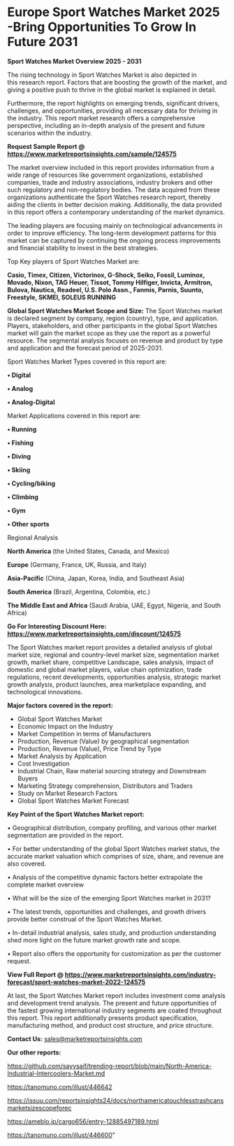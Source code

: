 # Europe Sport Watches Market 2025 -Bring Opportunities To Grow In Future 2031

<Strong> Sport Watches Market Overview 2025 - 2031</strong>

The rising technology in Sport Watches Market is also depicted in this research report. Factors that are boosting the growth of the market, and giving a positive push to thrive in the global market is explained in detail.

Furthermore, the report highlights on emerging trends, significant drivers, challenges, and opportunities, providing all necessary data for thriving in the industry. This report market research offers a comprehensive perspective, including an in-depth analysis of the present and future scenarios within the industry.

<strong>Request Sample Report @ <a href=https://www.marketreportsinsights.com/sample/124575>https://www.marketreportsinsights.com/sample/124575</a></strong>

The market overview included in this report provides information from a wide range of resources like government organizations, established companies, trade and industry associations, industry brokers and other such regulatory and non-regulatory bodies. The data acquired from these organizations authenticate the Sport Watches research report, thereby aiding the clients in better decision making. Additionally, the data provided in this report offers a contemporary understanding of the market dynamics.

The leading players are focusing mainly on technological advancements in order to improve efficiency. The long-term development patterns for this market can be captured by continuing the ongoing process improvements and financial stability to invest in the best strategies.

Top Key players of Sport Watches Market are:

<strong>Casio, Timex, Citizen, Victorinox, G-Shock, Seiko, Fossil, Luminox, Movado, Nixon, TAG Heuer, Tissot, Tommy Hilfiger, Invicta, Armitron, Bulova, Nautica, Readeel, U.S. Polo Assn., Fanmis, Parnis, Suunto, Freestyle, SKMEI, SOLEUS RUNNING</strong>

<strong><b>Global Sport Watches Market Scope and Size:</b></strong>
The Sport Watches market is declared segment by company, region (country), type, and application. Players, stakeholders, and other participants in the global Sport Watches market will gain the market scope as they use the report as a powerful resource. The segmental analysis focuses on revenue and product by type and application and the forecast period of 2025-2031.

Sport Watches Market Types covered in this report are:

<strong>• Digital

• Analog

• Analog-Digital</strong>

Market Applications covered in this report are:

<strong>• Running

• Fishing

• Diving

• Skiing

• Cycling/biking

• Climbing

• Gym

• Other sports</strong> 

Regional Analysis

<strong>North America</strong> (the United States, Canada, and Mexico)

<strong>Europe</strong> (Germany, France, UK, Russia, and Italy)

<strong>Asia-Pacific</strong> (China, Japan, Korea, India, and Southeast Asia)

<strong>South America</strong> (Brazil, Argentina, Colombia, etc.)

<strong>The Middle East and Africa</strong> (Saudi Arabia, UAE, Egypt, Nigeria, and South Africa)

<strong>Go For Interesting Discount Here: <a href=https://www.marketreportsinsights.com/discount/124575>https://www.marketreportsinsights.com/discount/124575</a></strong>

The Sport Watches market report provides a detailed analysis of global market size, regional and country-level market size, segmentation market growth, market share, competitive Landscape, sales analysis, impact of domestic and global market players, value chain optimization, trade regulations, recent developments, opportunities analysis, strategic market growth analysis, product launches, area marketplace expanding, and technological innovations.

<strong><b>Major factors covered in the report:</b></strong>
<ul>
  <li>Global Sport Watches Market </li>
  <li>Economic Impact on the Industry</li>
  <li>Market Competition in terms of Manufacturers</li>
  <li>Production, Revenue (Value) by geographical segmentation</li>
  <li>Production, Revenue (Value), Price Trend by Type</li>
  <li>Market Analysis by Application</li>
  <li>Cost Investigation</li>
  <li>Industrial Chain, Raw material sourcing strategy and Downstream Buyers</li>
  <li>Marketing Strategy comprehension, Distributors and Traders</li>
  <li>Study on Market Research Factors</li>
  <li>Global Sport Watches Market Forecast</li>
</ul>

<strong><b>Key Point of the Sport Watches Market report:</b></strong>

• Geographical distribution, company profiling, and various other market segmentation are provided in the report.

• For better understanding of the global Sport Watches market status, the accurate market valuation which comprises of size, share, and revenue are also covered.

• Analysis of the competitive dynamic factors better extrapolate the complete market overview

• What will be the size of the emerging Sport Watches market in 2031?

• The latest trends, opportunities and challenges, and growth drivers provide better construal of the Sport Watches Market.

• In-detail industrial analysis, sales study, and production understanding shed more light on the future market growth rate and scope.

• Report also offers the opportunity for customization as per the customer request.

<strong><b>View Full Report @ <a href=https://www.marketreportsinsights.com/industry-forecast/sport-watches-market-2022-124575>https://www.marketreportsinsights.com/industry-forecast/sport-watches-market-2022-124575</a></b></strong>


At last, the Sport Watches Market report includes investment come analysis and development trend analysis. The present and future opportunities of the fastest growing international industry segments are coated throughout this report. This report additionally presents product specification, manufacturing method, and product cost structure, and price structure.

<strong>Contact Us:</strong>
sales@marketreportsinsights.com

<strong>Our other reports:</strong>

<a href=https://github.com/sayysaif/trending-report/blob/main/North-America-Industrial-Intercoolers-Market.md>https://github.com/sayysaif/trending-report/blob/main/North-America-Industrial-Intercoolers-Market.md</a>

<a href=https://tanomuno.com/illust/446642>https://tanomuno.com/illust/446642</a>

<a href=https://issuu.com/reportsinsights24/docs/northamericatouchlesstrashcansmarketsizescopeforec>https://issuu.com/reportsinsights24/docs/northamericatouchlesstrashcansmarketsizescopeforec</a>

<a href=https://ameblo.jp/cargo656/entry-12885497189.html>https://ameblo.jp/cargo656/entry-12885497189.html</a>

<a href=https://tanomuno.com/illust/446600>https://tanomuno.com/illust/446600</a>"
